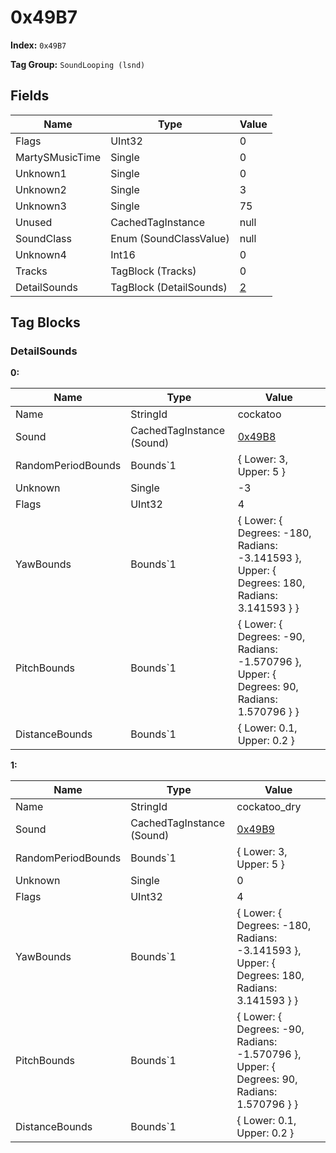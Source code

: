 # 0x49B7

**Index:** ```0x49B7```

**Tag Group:** ```SoundLooping (lsnd)```

## Fields

Name	| Type	| Value
---	|---	|---	|
Flags	|UInt32	|0
MartySMusicTime	|Single	|0
Unknown1	|Single	|0
Unknown2	|Single	|3
Unknown3	|Single	|75
Unused	|CachedTagInstance	|null
SoundClass	|Enum (SoundClassValue)	|null
Unknown4	|Int16	|0
Tracks	|TagBlock (Tracks)	|0
DetailSounds	|TagBlock (DetailSounds)	|[2](#detailsounds)


## Tag Blocks

### DetailSounds

**0:**

Name	| Type	| Value
---	|---	|---	|
Name	|StringId	|cockatoo
Sound	|CachedTagInstance (Sound)	|[0x49B8](../Sound/49B8.md)
RandomPeriodBounds	|Bounds`1	|{ Lower: 3, Upper: 5 }
Unknown	|Single	|-3
Flags	|UInt32	|4
YawBounds	|Bounds`1	|{ Lower: { Degrees: -180, Radians: -3.141593 }, Upper: { Degrees: 180, Radians: 3.141593 } }
PitchBounds	|Bounds`1	|{ Lower: { Degrees: -90, Radians: -1.570796 }, Upper: { Degrees: 90, Radians: 1.570796 } }
DistanceBounds	|Bounds`1	|{ Lower: 0.1, Upper: 0.2 }


**1:**

Name	| Type	| Value
---	|---	|---	|
Name	|StringId	|cockatoo_dry
Sound	|CachedTagInstance (Sound)	|[0x49B9](../Sound/49B9.md)
RandomPeriodBounds	|Bounds`1	|{ Lower: 3, Upper: 5 }
Unknown	|Single	|0
Flags	|UInt32	|4
YawBounds	|Bounds`1	|{ Lower: { Degrees: -180, Radians: -3.141593 }, Upper: { Degrees: 180, Radians: 3.141593 } }
PitchBounds	|Bounds`1	|{ Lower: { Degrees: -90, Radians: -1.570796 }, Upper: { Degrees: 90, Radians: 1.570796 } }
DistanceBounds	|Bounds`1	|{ Lower: 0.1, Upper: 0.2 }


